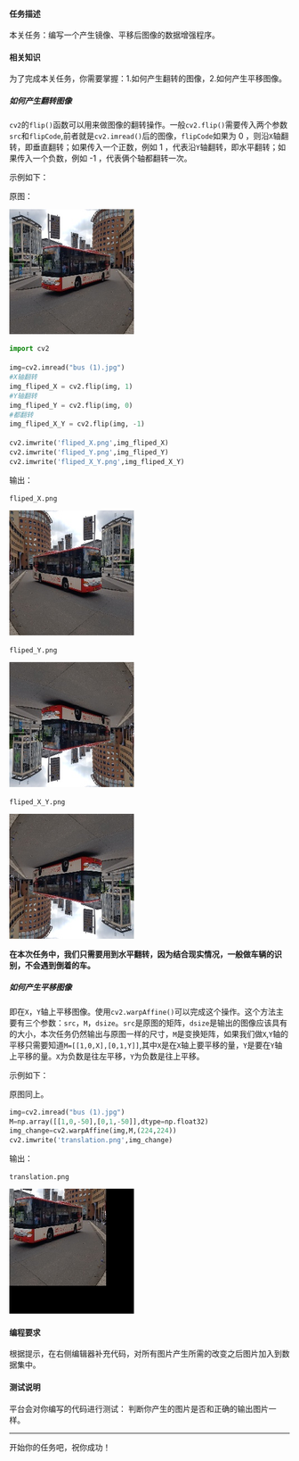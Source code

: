 
#### 任务描述


本关任务：编写一个产生镜像、平移后图像的数据增强程序。


#### 相关知识


为了完成本关任务，你需要掌握：1.如何产生翻转的图像，2.如何产生平移图像。

##### 如何产生翻转图像
`cv2`的`flip()`函数可以用来做图像的翻转操作。一般`cv2.flip()`需要传入两个参数`src`和`flipCode`,前者就是`cv2.imread()`后的图像，`flipCode`如果为 0 ，则沿`X`轴翻转，即垂直翻转；如果传入一个正数，例如 1 ，代表沿`Y`轴翻转，即水平翻转；如果传入一个负数，例如 -1 ，代表俩个轴都翻转一次。

示例如下：

原图：

![](https://github.com/Lintianqianjin/reappearance-of-some-classical-CNNs/blob/master/img/step2/ori.png)

```python
import cv2

img=cv2.imread("bus (1).jpg")
#X轴翻转
img_fliped_X = cv2.flip(img, 1)
#Y轴翻转
img_fliped_Y = cv2.flip(img, 0)
#都翻转
img_fliped_X_Y = cv2.flip(img, -1)

cv2.imwrite('fliped_X.png',img_fliped_X)
cv2.imwrite('fliped_Y.png',img_fliped_Y)
cv2.imwrite('fliped_X_Y.png',img_fliped_X_Y)
```

输出：

`fliped_X.png`

![](https://github.com/Lintianqianjin/reappearance-of-some-classical-CNNs/blob/master/img/step2/x.png)

`fliped_Y.png`

![](https://github.com/Lintianqianjin/reappearance-of-some-classical-CNNs/blob/master/img/step2/y.png)

`fliped_X_Y.png`

![](https://github.com/Lintianqianjin/reappearance-of-some-classical-CNNs/blob/master/img/step2/xy.png)


**在本次任务中，我们只需要用到水平翻转，因为结合现实情况，一般做车辆的识别，不会遇到倒着的车。**


##### 如何产生平移图像

即在`X`，`Y`轴上平移图像。使用`cv2.warpAffine()`可以完成这个操作。这个方法主要有三个参数：`src`，`M`，`dsize`。`src`是原图的矩阵，`dsize`是输出的图像应该具有的大小，本次任务仍然输出与原图一样的尺寸，`M`是变换矩阵，如果我们做`X`,`Y`轴的平移只需要知道`M=[[1,0,X],[0,1,Y]]`,其中`X`是在`X`轴上要平移的量，`Y`是要在`Y`轴上平移的量。`X`为负数是往左平移，`Y`为负数是往上平移。

示例如下：

原图同上。

```python
img=cv2.imread("bus (1).jpg")
M=np.array([[1,0,-50],[0,1,-50]],dtype=np.float32)
img_change=cv2.warpAffine(img,M,(224,224))
cv2.imwrite('translation.png',img_change)
```

输出：

`translation.png`

![](https://github.com/Lintianqianjin/reappearance-of-some-classical-CNNs/blob/master/img/step2/translation.png.png)

#### 编程要求

根据提示，在右侧编辑器补充代码，对所有图片产生所需的改变之后图片加入到数据集中。

#### 测试说明

平台会对你编写的代码进行测试：
判断你产生的图片是否和正确的输出图片一样。


---
开始你的任务吧，祝你成功！
